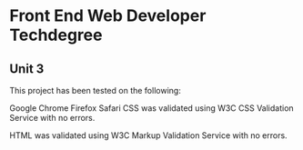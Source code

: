 # Front End Web Developer Techdegree

## Unit 3

This project has been tested on the following:

Google Chrome
Firefox
Safari
CSS was validated using W3C CSS Validation Service with no errors.

HTML was validated using W3C Markup Validation Service with no errors.